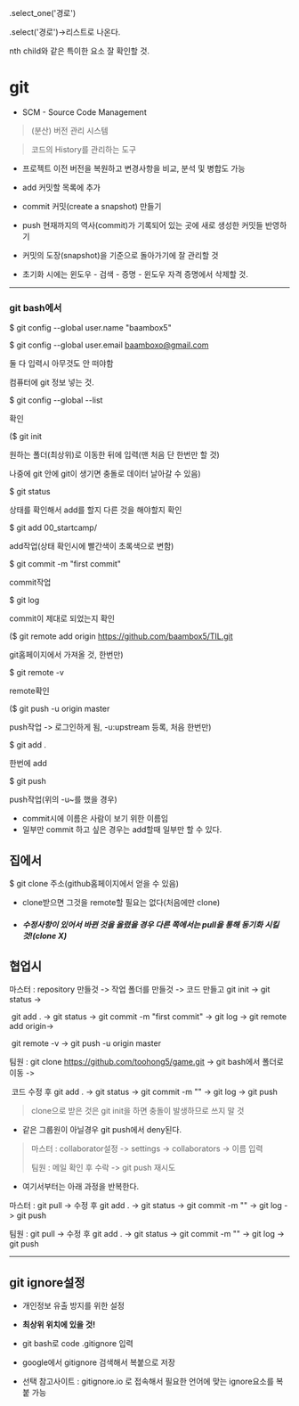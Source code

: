 

.select_one('경로')

.select('경로')->리스트로 나온다.

nth child와 같은 특이한 요소 잘 확인할 것.



# git

- SCM - Source Code Management

> (분산) 버전 관리 시스템

> 코드의 History를 관리하는 도구

- 프로젝트 이전 버전을 복원하고 변경사항을 비교, 분석 및 병합도 가능



- add 커밋할 목록에 추가
- commit 커밋(create a snapshot) 만들기
- push 현재까지의 역사(commit)가 기록되어 있는 곳에 새로 생성한 커밋들 반영하기



- 커밋의 도장(snapshot)을 기준으로 돌아가기에 잘 관리할 것
- 초기화 시에는 윈도우 - 검색 - 증명 - 윈도우 자격 증명에서 삭제할 것.



------

### git bash에서

$ git config --global user.name "baambox5"

$ git config --global user.email baamboxo@gmail.com

둘 다 입력시 아무것도 안 떠야함

컴퓨터에 git 정보 넣는 것.



$ git config --global --list

확인



($ git init

원하는 폴더(최상위)로 이동한 뒤에 입력(맨 처음 단 한번만 할 것)

나중에 git 안에 git이 생기면 충돌로 데이터 날아갈 수 있음)



$ git status

상태를 확인해서 add를 할지 다른 것을 해야할지 확인



$ git add 00_startcamp/

add작업(상태 확인시에 빨간색이 초록색으로 변함)



$ git commit -m "first commit"

commit작업



$ git log

commit이 제대로 되었는지 확인



($ git remote add origin https://github.com/baambox5/TIL.git

git홈페이지에서 가져올 것, 한번만)



$ git remote -v

remote확인



($ git push -u origin master

push작업 -> 로그인하게 됨, -u:upstream 등록, 처음 한번만)



$ git add .

한번에 add



$ git push

push작업(위의 -u~를 했을 경우)



- commit시에 이름은 사람이 보기 위한 이름임
- 일부만 commit 하고 싶은 경우는 add할때 일부만 할 수 있다.



## 집에서

$ git clone 주소(github홈페이지에서 얻을 수 있음)



- clone받으면 그것을 remote할 필요는 없다(처음에만 clone)



- ##### 수정사항이 있어서 바뀐 것을 올렸을 경우 다른 쪽에서는 pull을 통해 동기화 시킬 것!(clone X)



## 협업시

마스터 : repository 만들것 -> 작업 폴더를 만들것 -> 코드 만들고 git init -> git status ->

​			git add . -> git status -> git commit -m "first commit" -> git log -> git remote add origin->

​			git remote -v -> git push -u origin master



팀원 : git clone https://github.com/toohong5/game.git -> git bash에서 폴더로 이동 ->

​		코드 수정 후 git add . -> git status -> git commit -m "" -> git log -> git push

> clone으로 받은 것은 git init을 하면 충돌이 발생하므로 쓰지 말 것



- 같은 그룹원이 아닐경우 git push에서 deny된다. 

> 마스터 : collaborator설정 -> settings -> collaborators -> 이름 입력
>
> 팀원 : 메일 확인 후 수락 -> git push 재시도



- 여기서부터는 아래 과정을 반복한다.

마스터 : git pull -> 수정 후 git add . -> git status -> git commit -m "" -> git log -> git push

팀원 : git pull -> 수정 후 git add . -> git status -> git commit -m "" -> git log -> git push



--------

## git ignore설정

- 개인정보 유출 방지를 위한 설정
- **최상위 위치에 있을 것!**
- git bash로 code .gitignore 입력
- google에서 gitignore 검색해서 복붙으로 저장



- 선택 참고사이트 : gitignore.io 로 접속해서 필요한 언어에 맞는 ignore요소를 복붙 가능